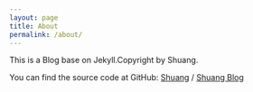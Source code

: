 ```yaml
---
layout: page
title: About
permalink: /about/
---
```


This is a Blog  base on Jekyll.Copyright by Shuang.

You can find the source code at GitHub:
[Shuang](https://github.com/wooddice) /
[Shuang Blog](https://github.com/wooddice/wooddice.github.io)

